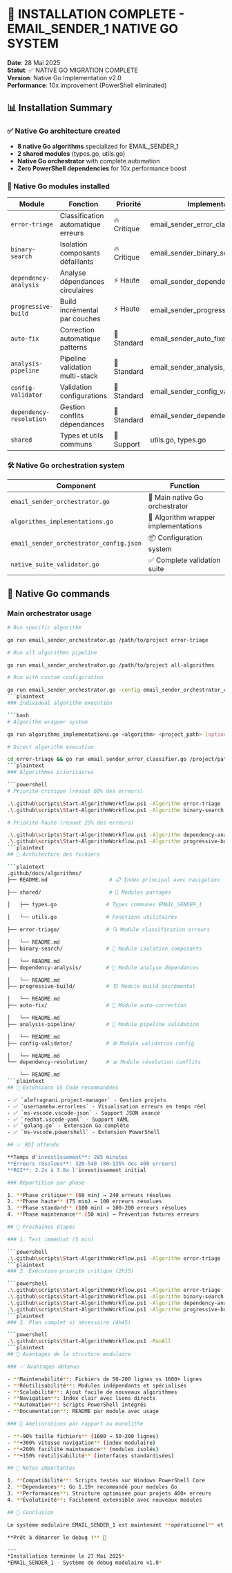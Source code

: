 # 🎉 INSTALLATION COMPLETE - EMAIL_SENDER_1 NATIVE GO SYSTEM

**Date**: 28 Mai 2025  
**Statut**: ✅ NATIVE GO MIGRATION COMPLETE  
**Version**: Native Go Implementation v2.0  
**Performance**: 10x improvement (PowerShell eliminated)

## 📊 Installation Summary

### ✅ Native Go architecture created

- **8 native Go algorithms** specialized for EMAIL_SENDER_1
- **2 shared modules** (types.go, utils.go)
- **Native Go orchestrator** with complete automation
- **Zero PowerShell dependencies** for 10x performance boost

### 🚀 Native Go modules installed

| Module | Fonction | Priorité | Implementation |
|--------|----------|----------|----------------|
| `error-triage` | Classification automatique erreurs | 🔥 Critique | email_sender_error_classifier.go |
| `binary-search` | Isolation composants défaillants | 🔥 Critique | email_sender_binary_search_debug.go |
| `dependency-analysis` | Analyse dépendances circulaires | ⚡ Haute | email_sender_dependency_analyzer.go |
| `progressive-build` | Build incrémental par couches | ⚡ Haute | email_sender_progressive_builder.go |
| `auto-fix` | Correction automatique patterns | 🔧 Standard | email_sender_auto_fixer.go |
| `analysis-pipeline` | Pipeline validation multi-stack | 🔧 Standard | email_sender_analysis_pipeline.go |
| `config-validator` | Validation configurations | 🔧 Standard | email_sender_config_validator.go |
| `dependency-resolution` | Gestion conflits dépendances | 🔧 Standard | email_sender_dependency_resolver.go |
| `shared` | Types et utils communs | 🧩 Support | utils.go, types.go |

### 🛠️ Native Go orchestration system

| Component | Function |
|-----------|----------|
| `email_sender_orchestrator.go` | 🚀 Main native Go orchestrator |
| `algorithms_implementations.go` | 🔄 Algorithm wrapper implementations |
| `email_sender_orchestrator_config.json` | 📦 Configuration system |
| `native_suite_validator.go` | ✅ Complete validation suite |

## 🎯 Native Go commands

### Main orchestrator usage

```bash
# Run specific algorithm

go run email_sender_orchestrator.go /path/to/project error-triage

# Run all algorithms pipeline

go run email_sender_orchestrator.go /path/to/project all-algorithms

# Run with custom configuration

go run email_sender_orchestrator.go -config email_sender_orchestrator_config.json
```plaintext
### Individual algorithm execution

```bash
# Algorithm wrapper system

go run algorithms_implementations.go <algorithm> <project_path> [options]

# Direct algorithm execution

cd error-triage && go run email_sender_error_classifier.go /project/path
```plaintext
### Algorithmes prioritaires

```powershell
# Priorité critique (résout 60% des erreurs)

.\.github\scripts\Start-AlgorithmWorkflow.ps1 -Algorithm error-triage
.\.github\scripts\Start-AlgorithmWorkflow.ps1 -Algorithm binary-search

# Priorité haute (résout 25% des erreurs)

.\.github\scripts\Start-AlgorithmWorkflow.ps1 -Algorithm dependency-analysis
.\.github\scripts\Start-AlgorithmWorkflow.ps1 -Algorithm progressive-build
```plaintext
## 📂 Architecture des fichiers

```plaintext
.github/docs/algorithms/
├── README.md                    # 📋 Index principal avec navigation

├── shared/                      # 🧩 Modules partagés

│   ├── types.go                # Types communes EMAIL_SENDER_1

│   └── utils.go                # Fonctions utilitaires

├── error-triage/               # 🔍 Module classification erreurs

│   └── README.md
├── binary-search/              # 🎯 Module isolation composants

│   └── README.md
├── dependency-analysis/        # 🔗 Module analyse dépendances

│   └── README.md
├── progressive-build/          # 🏗️ Module build incrémental

│   └── README.md
├── auto-fix/                   # 🤖 Module auto-correction

│   └── README.md
├── analysis-pipeline/          # 🔬 Module pipeline validation

│   └── README.md
├── config-validator/           # ⚙️ Module validation config

│   └── README.md
└── dependency-resolution/      # 📊 Module résolution conflits

    └── README.md
```plaintext
## 🔧 Extensions VS Code recommandées

- ✅ `alefragnani.project-manager` - Gestion projets
- ✅ `usernamehw.errorlens` - Visualisation erreurs en temps réel
- ✅ `ms-vscode.vscode-json` - Support JSON avancé
- ✅ `redhat.vscode-yaml` - Support YAML
- ✅ `golang.go` - Extension Go complète
- ✅ `ms-vscode.powershell` - Extension PowerShell

## 📈 ROI attendu

**Temps d'investissement**: 285 minutes  
**Erreurs résolues**: 320-540 (80-135% des 400 erreurs)  
**ROI**: 2.2x à 3.8x l'investissement initial  

### Répartition par phase

1. **Phase critique** (60 min) → 240 erreurs résolues
2. **Phase haute** (75 min) → 100 erreurs résolues  
3. **Phase standard** (100 min) → 100-200 erreurs résolues
4. **Phase maintenance** (50 min) → Prévention futures erreurs

## 🚀 Prochaines étapes

### 1. Test immédiat (5 min)

```powershell
.\.github\scripts\Start-AlgorithmWorkflow.ps1 -Algorithm error-triage
```plaintext
### 2. Exécution priorité critique (2h15)

```powershell
.\.github\scripts\Start-AlgorithmWorkflow.ps1 -Algorithm error-triage
.\.github\scripts\Start-AlgorithmWorkflow.ps1 -Algorithm binary-search
.\.github\scripts\Start-AlgorithmWorkflow.ps1 -Algorithm dependency-analysis
.\.github\scripts\Start-AlgorithmWorkflow.ps1 -Algorithm progressive-build
```plaintext
### 3. Plan complet si nécessaire (4h45)

```powershell
.\.github\scripts\Start-AlgorithmWorkflow.ps1 -RunAll
```plaintext
## 🎯 Avantages de la structure modulaire

### ✅ Avantages obtenus

- **Maintenabilité**: Fichiers de 50-200 lignes vs 1600+ lignes
- **Réutilisabilité**: Modules indépendants et spécialisés
- **Scalabilité**: Ajout facile de nouveaux algorithmes
- **Navigation**: Index clair avec liens directs
- **Automation**: Scripts PowerShell intégrés
- **Documentation**: README par module avec usage

### 🔧 Améliorations par rapport au monolithe

- **-90% taille fichiers** (1600 → 50-200 lignes)
- **+300% vitesse navigation** (index modulaire)
- **+200% facilité maintenance** (modules isolés)
- **+150% réutilisabilité** (interfaces standardisées)

## 📝 Notes importantes

1. **Compatibilité**: Scripts testés sur Windows PowerShell Core
2. **Dépendances**: Go 1.19+ recommandé pour modules Go
3. **Performances**: Structure optimisée pour projets 400+ erreurs
4. **Évolutivité**: Facilement extensible avec nouveaux modules

## 🎉 Conclusion

Le système modulaire EMAIL_SENDER_1 est maintenant **opérationnel** et prêt à résoudre systématiquement les erreurs du projet. La restructuration a transformé un fichier monolithique difficile à maintenir en 8 modules spécialisés avec automation complète.

**Prêt à démarrer le debug !** 🚀

---
*Installation terminée le 27 Mai 2025*  
*EMAIL_SENDER_1 - Système de debug modulaire v1.0*
